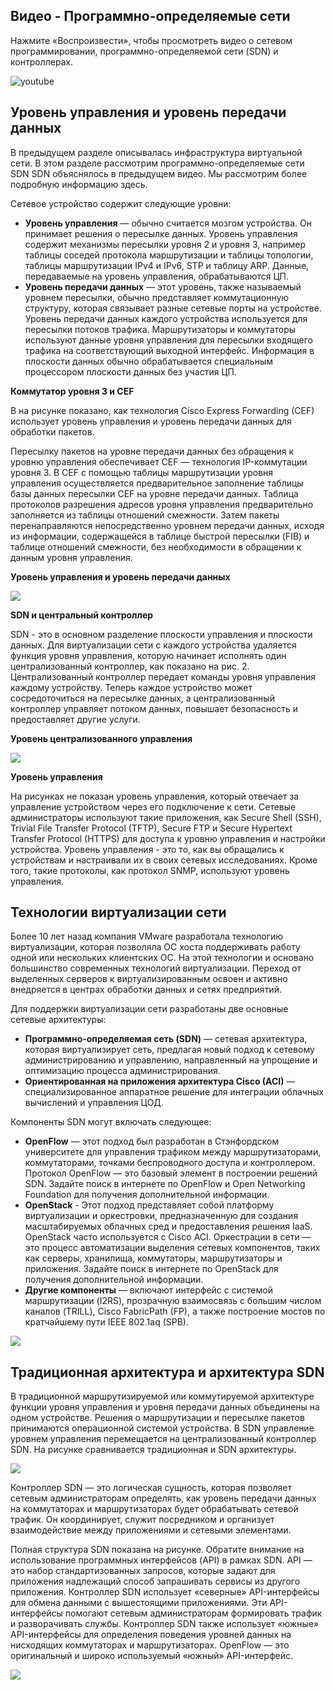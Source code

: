 <!-- 13.4.1 -->
## Видео - Программно-определяемые сети

Нажмите «Воспроизвести», чтобы просмотреть видео о сетевом программировании, программно-определяемой сети (SDN) и контроллерах.

![youtube](https://www.youtube.com/watch?v=_ivjNF93RcE)

<!-- 13.4.2 -->
## Уровень управления и уровень передачи данных

В предыдущем разделе описывалась инфраструктура виртуальной сети. В этом разделе рассмотрим программно-определяемые сети SDN SDN объяснялось в предыдущем видео. Мы рассмотрим более подробную информацию здесь.

Сетевое устройство содержит следующие уровни:

* **Уровень управления**  — обычно считается мозгом устройства. Он принимает решения о пересылке данных. Уровень управления содержит механизмы пересылки уровня 2 и уровня 3, например таблицы соседей протокола маршрутизации и таблицы топологии, таблицы маршрутизации IPv4 и IPv6, STP и таблицу ARP. Данные, передаваемые на уровень управления, обрабатываются ЦП.
* **Уровень передачи данных**  — этот уровень, также называемый уровнем пересылки, обычно представляет коммутационную структуру, которая связывает разные сетевые порты на устройстве. Уровень передачи данных каждого устройства используется для пересылки потоков трафика. Маршрутизаторы и коммутаторы используют данные уровня управления для пересылки входящего трафика на соответствующий выходной интерфейс. Информация в плоскости данных обычно обрабатывается специальным процессором плоскости данных без участия ЦП.

**Коммутатор уровня 3 и CEF**

В на рисунке показано, как технология Cisco Express Forwarding (CEF) использует уровень управления и уровень передачи данных для обработки пакетов.

Пересылку пакетов на уровне передачи данных без обращения к уровню управления обеспечивает CEF — технология IP-коммутации уровня 3. В CEF с помощью таблицы маршрутизации уровня управления осуществляется предварительное заполнение таблицы базы данных пересылки CEF на уровне передачи данных. Таблица протоколов разрешения адресов уровня управления предварительно заполняется из таблицы отношений смежности. Затем пакеты перенаправляются непосредственно уровнем передачи данных, исходя из информации, содержащейся в таблице быстрой пересылки (FIB) и таблице отношений смежности, без необходимости в обращении к данным уровня управления.

**Уровень управления и уровень передачи данных**

![](./assets/13.4.2-1.png)
<!-- /courses/ensa-dl/ae8eb398-34fd-11eb-ba19-f1886492e0e4/aeb686e0-34fd-11eb-ba19-f1886492e0e4/assets/c715bb00-1c46-11ea-af56-e368b99e9723.svg -->

<!--
В на рисунке показано, как технология Cisco Express Forwarding (CEF) использует уровень управления и уровень передачи данных для обработки пакетов. На рисунке изображены пять пакетов, входящих во входной интерфейс коммутатора уровня 3. Пакеты затем пересылаются уровнем передачи данных на выходной интерфейс на основе информации о FIB и таблице смежности. Контрольная плоскость находится над плоскостью данных на рисунке.
-->

**SDN и центральный контроллер**

SDN - это в основном разделение плоскости управления и плоскости данных. Для виртуализации сети с каждого устройства удаляется функция уровня управления, которую начинает исполнять один централизованный контроллер, как показано на рис. 2. Централизованный контроллер передает команды уровня управления каждому устройству. Теперь каждое устройство может сосредоточиться на пересылке данных, а централизованный контроллер управляет потоком данных, повышает безопасность и предоставляет другие услуги.

**Уровень централизованного управления**

![](./assets/13.4.2-2.png)
<!-- /courses/ensa-dl/ae8eb398-34fd-11eb-ba19-f1886492e0e4/aeb686e0-34fd-11eb-ba19-f1886492e0e4/assets/c7160922-1c46-11ea-af56-e368b99e9723.svg -->

<!--
Централизованный контроллер передает команды уровня управления каждому устройству, как показано на рисунке. В верхней части рисунка находится централизованный контроллер уровня управления. Есть стрелки, указывающие от уровня управления на пять уровней данных. Контроллер отправляет каждому устройству инструкции по пересылке. 
-->

**Уровень управления**

На рисунках не показан уровень управления, который отвечает за управление устройством через его подключение к сети. Сетевые администраторы используют такие приложения, как Secure Shell (SSH), Trivial File Transfer Protocol (TFTP), Secure FTP и Secure Hypertext Transfer Protocol (HTTPS) для доступа к уровню управления и настройки устройства. Уровень управления - это то, как вы обращались к устройствам и настраивали их в своих сетевых исследованиях. Кроме того, такие протоколы, как протокол SNMP, используют уровень управления.

<!-- 13.4.3 -->
## Технологии виртуализации сети

Более 10 лет назад компания VMware разработала технологию виртуализации, которая позволяла ОС хоста поддерживать работу одной или нескольких клиентских ОС. На этой технологии и основано большинство современных технологий виртуализации. Переход от выделенных серверов к виртуализированным освоен и активно внедряется в центрах обработки данных и сетях предприятий.

Для поддержки виртуализации сети разработаны две основные сетевые архитектуры:

* **Программно-определяемая сеть (SDN)** — сетевая архитектура, которая виртуализирует сеть, предлагая новый подход к сетевому администрированию и управлению, направленный на упрощение и оптимизацию процесса администрирования.
* **Ориентированная на приложения архитектура Cisco (ACI)**  — специализированное аппаратное решение для интеграции облачных вычислений и управления ЦОД.

Компоненты SDN могут включать следующее:

* **OpenFlow**  — этот подход был разработан в Стэнфордском университете для управления трафиком между маршрутизаторами, коммутаторами, точками беспроводного доступа и контроллером. Протокол OpenFlow — это базовый элемент в построении решений SDN. Задайте поиск в интернете по OpenFlow и Open Networking Foundation для получения дополнительной информации.
* **OpenStack** - Этот подход представляет собой платформу виртуализации и оркестровки, предназначенную для создания масштабируемых облачных сред и предоставления решения IaaS. OpenStack часто используется с Cisco ACI. Оркестрации в сети — это процесс автоматизации выделения сетевых компонентов, таких как серверы, хранилища, коммутаторы, маршрутизаторы и приложения. Задайте поиск в интернете по OpenStack для получения дополнительной информации.
* **Другие компоненты**  — включают интерфейс с системой маршрутизации (I2RS), прозрачную взаимосвязь с большим числом каналов (TRILL), Cisco FabricPath (FP), а также построение мостов по кратчайшему пути IEEE 802.1aq (SPB).

![](./assets/13.4.3.png)
<!-- /courses/ensa-dl/ae8eb398-34fd-11eb-ba19-f1886492e0e4/aeb686e0-34fd-11eb-ba19-f1886492e0e4/assets/c7167e54-1c46-11ea-af56-e368b99e9723.svg -->

<!-- 13.4.4 -->
## Традиционная архитектура и архитектура SDN

В традиционной маршрутизируемой или коммутируемой архитектуре функции уровня управления и уровня передачи данных объединены на одном устройстве. Решения о маршрутизации и пересылке пакетов принимаются операционной системой устройства. В SDN управление уровнем управления перемещается на централизованный контроллер SDN. На рисунке сравнивается традиционная и SDN архитектуры.

![](./assets/13.4.4-1.png)
<!-- /courses/ensa-dl/ae8eb398-34fd-11eb-ba19-f1886492e0e4/aeb686e0-34fd-11eb-ba19-f1886492e0e4/assets/c716f381-1c46-11ea-af56-e368b99e9723.svg -->

<!--
На рисунке сравнивается традиционная и SDN архитектуры. Традиционная архитектура имеет три устройства с отдельными уровнями данных и уровнями управления. Архитектура SDN имеет централизованный уровень управления SDN, управляющую уровнями данных трех устройств. 
-->

Контроллер SDN — это логическая сущность, которая позволяет сетевым администраторам определять, как уровень передачи данных на коммутаторах и маршрутизаторах будет обрабатывать сетевой трафик. Он координирует, служит посредником и организует взаимодействие между приложениями и сетевыми элементами.

Полная структура SDN показана на рисунке. Обратите внимание на использование программных интерфейсов (API) в рамках SDN. API — это набор стандартизованных запросов, которые задают для приложения надлежащий способ запрашивать сервисы из другого приложения. Контроллер SDN использует «северные» API-интерфейсы для обмена данными с вышестоящими приложениями. Эти API-интерфейсы помогают сетевым администраторам формировать трафик и разворачивать службы. Контроллер SDN также использует «южные» API-интерфейсы для определения поведения уровней данных на нисходящих коммутаторах и маршрутизаторах. OpenFlow — это оригинальный и широко используемый «южный» API-интерфейс.

![](./assets/13.4.4-2.png)
<!-- /courses/ensa-dl/ae8eb398-34fd-11eb-ba19-f1886492e0e4/aeb686e0-34fd-11eb-ba19-f1886492e0e4/assets/c717b6d0-1c46-11ea-af56-e368b99e9723.svg -->

<!--
На рисунке показана полная структура SDN. Рисунок имеет три раздела: слой приложения, уровень управления и уровень данных. На уровне приложений есть бизнес-приложения, облачная оркестрация и приложения SDN. На уровне управления находится контроллер SDN. Контроллер SDN обеспечивает маршрутизацию, проектирование трафика и мобильность. Между уровнем приложения и элементом управления находятся стрелки, указывающие на интерфейсы API, используемые для связи между SDN и приложениями. Уровень данных имеет топологию звезда из восьми маршрутизаторов и коммутаторов. Между уровнем управления и уровнем данных находится стрелка, указывающая API-интерфейсы, используемые между SDN и маршрутизаторами и коммутаторами.
-->

<!-- 13.4.5 -->
<!-- quiz -->

